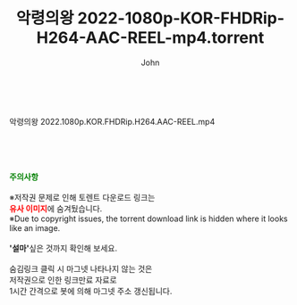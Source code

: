 ﻿---
layout: post
title:  "악령의왕 2022-1080p-KOR-FHDRip-H264-AAC-REEL-mp4.torrent"
author: John
categories: [ 영화 ]
tags: [  ]
image:  
description: "악령의왕 2022-1080p-KOR-FHDRip-H264-AAC-REEL-mp4 torrent 정보 공유"
toc: true
toc_sticky: true
---

<br>
<div class="view-img">
<a class="view_image" href="http://torrentmobile60.com/bbs/view_image.php?fn=%2Fdata%2Ffile%2Fmovie%2F3659260999_4GstN8Jb_36ccff14be295094d0f193c9eb06ce6aa96fe573.jpg" target="_blank"><img alt="" class="img-tag" content="http://torrentmobile60.com/data/file/movie/3659260999_4GstN8Jb_36ccff14be295094d0f193c9eb06ce6aa96fe573.jpg" itemprop="image" src="http://torrentmobile60.com/data/file/movie/3659260999_4GstN8Jb_36ccff14be295094d0f193c9eb06ce6aa96fe573.jpg"/></a><a class="view_image" href="http://torrentmobile60.com/bbs/view_image.php?fn=%2Fdata%2Ffile%2Fmovie%2F3659260999_cuSJ3rjD_7d43eb095e9916f57f5367374a555939beb303f8.jpg" target="_blank"><img alt="" class="img-tag" content="http://torrentmobile60.com/data/file/movie/3659260999_cuSJ3rjD_7d43eb095e9916f57f5367374a555939beb303f8.jpg" itemprop="image" src="http://torrentmobile60.com/data/file/movie/3659260999_cuSJ3rjD_7d43eb095e9916f57f5367374a555939beb303f8.jpg"/></a></div><div class="view-content" itemprop="description">
<p>악령의왕 2022.1080p.KOR.FHDRip.H264.AAC-REEL.mp4<br/></p> </div>
    
<br><br><br>
<p data-ke-size="size16"><b><span style="color: green;">주의사항</span></b><br /><br />※저작권 문제로 인해 토렌트 다운로드 링크는<br /><b><span style="color: red;">유사 이미지</span></b>에 숨겨뒀습니다.<br />※Due to copyright issues, the torrent download link is hidden where it looks like an image.<br /><br /><b>'설마'</b>싶은 것까지 확인해 보세요.<br /><br />숨김링크 클릭 시 마그넷 나타나지 않는 것은<br />저작권으로 인한 링크만료 자료로<br />1시간 간격으로 봇에 의해 마그넷 주소 갱신됩니다.</p>
